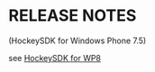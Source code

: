 ﻿RELEASE NOTES
=========
(HockeySDK for Windows Phone 7.5)

see [HockeySDK for WP8](../HockeySDK_WP8) 
